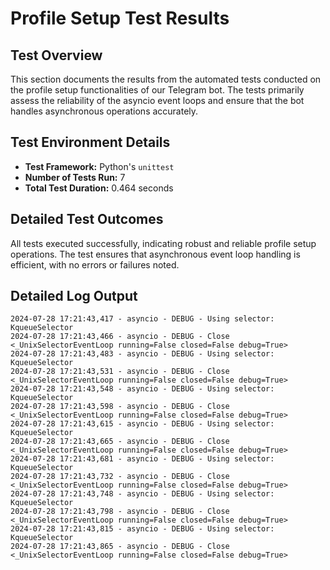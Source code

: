 # Profile Setup Test Results

## Test Overview

This section documents the results from the automated tests conducted on the profile setup functionalities of our Telegram bot. The tests primarily assess the reliability of the asyncio event loops and ensure that the bot handles asynchronous operations accurately.

## Test Environment Details

- **Test Framework:** Python's `unittest`
- **Number of Tests Run:** 7
- **Total Test Duration:** 0.464 seconds

## Detailed Test Outcomes

All tests executed successfully, indicating robust and reliable profile setup operations. The test ensures that asynchronous event loop handling is efficient, with no errors or failures noted.

## Detailed Log Output

```plaintext
2024-07-28 17:21:43,417 - asyncio - DEBUG - Using selector: KqueueSelector
2024-07-28 17:21:43,466 - asyncio - DEBUG - Close <_UnixSelectorEventLoop running=False closed=False debug=True>
2024-07-28 17:21:43,483 - asyncio - DEBUG - Using selector: KqueueSelector
2024-07-28 17:21:43,531 - asyncio - DEBUG - Close <_UnixSelectorEventLoop running=False closed=False debug=True>
2024-07-28 17:21:43,548 - asyncio - DEBUG - Using selector: KqueueSelector
2024-07-28 17:21:43,598 - asyncio - DEBUG - Close <_UnixSelectorEventLoop running=False closed=False debug=True>
2024-07-28 17:21:43,615 - asyncio - DEBUG - Using selector: KqueueSelector
2024-07-28 17:21:43,665 - asyncio - DEBUG - Close <_UnixSelectorEventLoop running=False closed=False debug=True>
2024-07-28 17:21:43,681 - asyncio - DEBUG - Using selector: KqueueSelector
2024-07-28 17:21:43,732 - asyncio - DEBUG - Close <_UnixSelectorEventLoop running=False closed=False debug=True>
2024-07-28 17:21:43,748 - asyncio - DEBUG - Using selector: KqueueSelector
2024-07-28 17:21:43,798 - asyncio - DEBUG - Close <_UnixSelectorEventLoop running=False closed=False debug=True>
2024-07-28 17:21:43,815 - asyncio - DEBUG - Using selector: KqueueSelector
2024-07-28 17:21:43,865 - asyncio - DEBUG - Close <_UnixSelectorEventLoop running=False closed=False debug=True>
